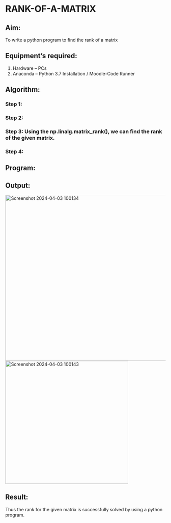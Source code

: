 # RANK-OF-A-MATRIX
## Aim:
To write a python program to find the rank of a matrix
## Equipment’s required:
1. 	Hardware – PCs
2. 	Anaconda – Python 3.7 Installation / Moodle-Code Runner
## Algorithm:
### Step 1: 
### Step 2: 
### Step 3: Using the np.linalg.matrix_rank(), we can find the rank of the given matrix.
### Step 4: 
## Program:
## Output:
<img width="521" alt="Screenshot 2024-04-03 100134" src="https://github.com/SIVAmech123/RANK-OF-A-MATRIX/assets/151629067/f897f7e3-4e0b-4e14-a060-ed0f40c43f87">














<img width="386" alt="Screenshot 2024-04-03 100143" src="https://github.com/SIVAmech123/RANK-OF-A-MATRIX/assets/151629067/44e4a004-165b-431d-a8c4-e9ca3a538aaa">










## Result:
Thus the rank for the given matrix is successfully solved by  using a python program.

